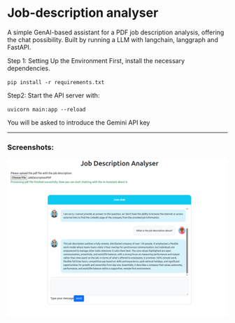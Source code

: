 # Job-description analyser

A simple GenAI-based assistant for a PDF job description analysis, offering the chat possibility.
Built by running a LLM with langchain, langgraph and FastAPI.

Step 1: Setting Up the Environment
First, install the necessary dependencies.

``pip install -r requirements.txt``

Step2: Start the API server with:

``uvicorn main:app --reload``

You will be asked to introduce the Gemini API key

-----------
<!-- pip install -qU "langchain[anthropic]" -->

### Screenshots:
![Screenshot 1](screenshots/screenshot1.png)
